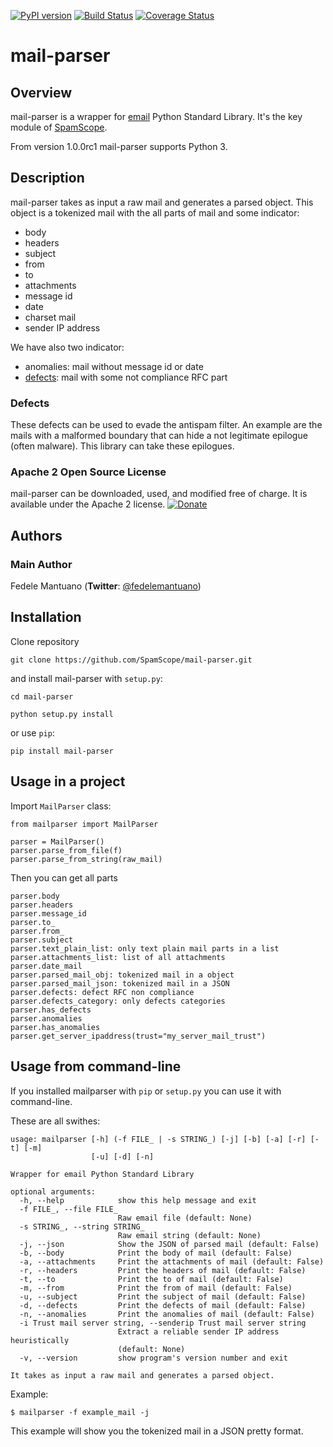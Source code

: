 [![PyPI version](https://badge.fury.io/py/mail-parser.svg)](https://badge.fury.io/py/mail-parser)
[![Build Status](https://travis-ci.org/SpamScope/mail-parser.svg?branch=develop)](https://travis-ci.org/SpamScope/mail-parser)
[![Coverage Status](https://coveralls.io/repos/github/SpamScope/mail-parser/badge.svg?branch=develop)](https://coveralls.io/github/SpamScope/mail-parser?branch=develop)

# mail-parser

## Overview

mail-parser is a wrapper for [email](https://docs.python.org/2/library/email.message.html) Python Standard Library. It's the key module of [SpamScope](https://github.com/SpamScope/spamscope).

From version 1.0.0rc1 mail-parser supports Python 3.

## Description

mail-parser takes as input a raw mail and generates a parsed object. This object is a tokenized mail with the all parts of mail and some indicator:
  - body
  - headers
  - subject
  - from
  - to
  - attachments
  - message id
  - date
  - charset mail
  - sender IP address

We have also two indicator:
  - anomalies: mail without message id or date
  - [defects](https://docs.python.org/2/library/email.message.html#email.message.Message.defects): mail with some not compliance RFC part

### Defects
These defects can be used to evade the antispam filter. An example are the mails with a malformed boundary that can hide a not legitimate epilogue (often malware).
This library can take these epilogues.


### Apache 2 Open Source License
mail-parser can be downloaded, used, and modified free of charge. It is available under the Apache 2 license.
[![Donate](https://www.paypal.com/en_US/i/btn/btn_donateCC_LG.gif "Donate")](https://www.paypal.com/cgi-bin/webscr?cmd=_s-xclick&hosted_button_id=VEPXYP745KJF2)


## Authors

### Main Author
Fedele Mantuano (**Twitter**: [@fedelemantuano](https://twitter.com/fedelemantuano))


## Installation

Clone repository

```
git clone https://github.com/SpamScope/mail-parser.git
```

and install mail-parser with `setup.py`:

```
cd mail-parser

python setup.py install
```

or use `pip`:

```
pip install mail-parser
```

## Usage in a project

Import `MailParser` class:

```
from mailparser import MailParser

parser = MailParser()
parser.parse_from_file(f)
parser.parse_from_string(raw_mail)
```

Then you can get all parts

```
parser.body
parser.headers
parser.message_id
parser.to_
parser.from_
parser.subject
parser.text_plain_list: only text plain mail parts in a list
parser.attachments_list: list of all attachments
parser.date_mail
parser.parsed_mail_obj: tokenized mail in a object
parser.parsed_mail_json: tokenized mail in a JSON
parser.defects: defect RFC non compliance
parser.defects_category: only defects categories
parser.has_defects
parser.anomalies
parser.has_anomalies
parser.get_server_ipaddress(trust="my_server_mail_trust")
```

## Usage from command-line

If you installed mailparser with `pip` or `setup.py` you can use it with command-line.

These are all swithes:

```
usage: mailparser [-h] (-f FILE_ | -s STRING_) [-j] [-b] [-a] [-r] [-t] [-m]
                  [-u] [-d] [-n]

Wrapper for email Python Standard Library

optional arguments:
  -h, --help            show this help message and exit
  -f FILE_, --file FILE_
                        Raw email file (default: None)
  -s STRING_, --string STRING_
                        Raw email string (default: None)
  -j, --json            Show the JSON of parsed mail (default: False)
  -b, --body            Print the body of mail (default: False)
  -a, --attachments     Print the attachments of mail (default: False)
  -r, --headers         Print the headers of mail (default: False)
  -t, --to              Print the to of mail (default: False)
  -m, --from            Print the from of mail (default: False)
  -u, --subject         Print the subject of mail (default: False)
  -d, --defects         Print the defects of mail (default: False)
  -n, --anomalies       Print the anomalies of mail (default: False)
  -i Trust mail server string, --senderip Trust mail server string
                        Extract a reliable sender IP address heuristically
                        (default: None)
  -v, --version         show program's version number and exit

It takes as input a raw mail and generates a parsed object.
```

Example:

```shell
$ mailparser -f example_mail -j
```

This example will show you the tokenized mail in a JSON pretty format.
